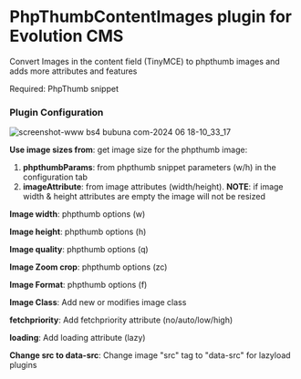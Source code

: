 # PhpThumbContentImages plugin for Evolution CMS
Convert Images in the content field (TinyMCE) to phpthumb images and adds more attributes and features

Required: PhpThumb snippet

### Plugin Configuration

![screenshot-www bs4 bubuna com-2024 06 18-10_33_17](https://github.com/Nicola1971/PhpThumbContentImages/assets/7342798/4c610121-811a-4831-8133-5600f220de87)



**Use image sizes from**: get image size for the phpthumb image:  
1) **phpthumbParams**: from phpthumb snippet parameters (w/h) in the configuration tab
2) **imageAttribute**: from image attributes (width/height). **NOTE**: if image width & height attributes are empty the image will not be resized

**Image width**: phpthumb options (w)

**Image height**: phpthumb options (h)

**Image quality**: phpthumb options (q)

**Image Zoom crop**: phpthumb options (zc)

**Image Format**: phpthumb options (f)

**Image Class**: Add new or modifies image class

**fetchpriority**: Add fetchpriority attribute (no/auto/low/high)

**loading**: Add loading attribute (lazy)

**Change src to data-src**: Change image "src" tag to "data-src" for lazyload plugins
